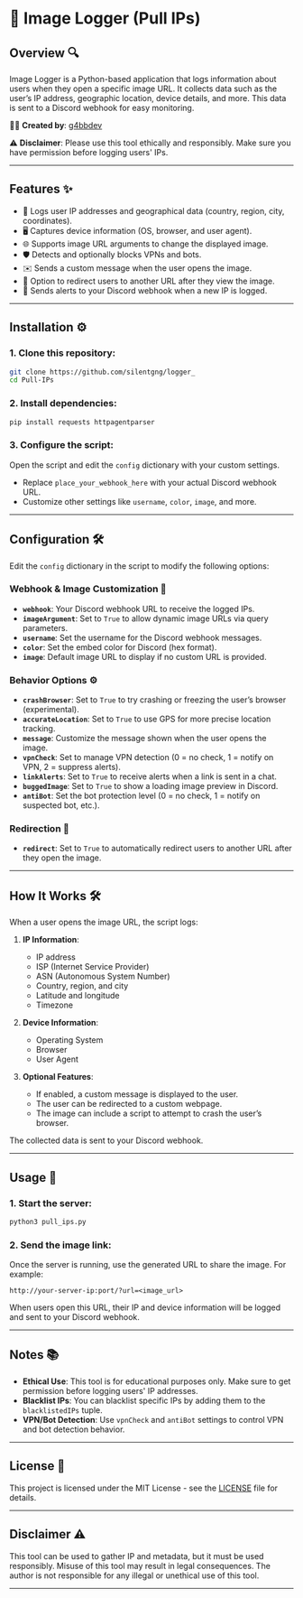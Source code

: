 # 📸 **Image Logger (Pull IPs)**

## Overview 🔍

Image Logger is a Python-based application that logs information about users when they open a specific image URL. It collects data such as the user’s IP address, geographic location, device details, and more. This data is sent to a Discord webhook for easy monitoring.

👨‍💻 **Created by**: [g4bbdev](https://github.com/silentgng)

⚠️ **Disclaimer**: Please use this tool ethically and responsibly. Make sure you have permission before logging users' IPs.

---

## Features ✨

- 📍 Logs user IP addresses and geographical data (country, region, city, coordinates).
- 🖥️ Captures device information (OS, browser, and user agent).
- 🌐 Supports image URL arguments to change the displayed image.
- 🛡️ Detects and optionally blocks VPNs and bots.
- ✉️ Sends a custom message when the user opens the image.
- 🔄 Option to redirect users to another URL after they view the image.
- 🚨 Sends alerts to your Discord webhook when a new IP is logged.

---

## Installation ⚙️

### 1. Clone this repository:

```bash
git clone https://github.com/silentgng/logger_
cd Pull-IPs
```

### 2. Install dependencies:

```bash
pip install requests httpagentparser
```

### 3. Configure the script:

Open the script and edit the `config` dictionary with your custom settings.

- Replace `place_your_webhook_here` with your actual Discord webhook URL.
- Customize other settings like `username`, `color`, `image`, and more.

---

## Configuration 🛠️

Edit the `config` dictionary in the script to modify the following options:

### Webhook & Image Customization 🌄

- **`webhook`**: Your Discord webhook URL to receive the logged IPs.
- **`imageArgument`**: Set to `True` to allow dynamic image URLs via query parameters.
- **`username`**: Set the username for the Discord webhook messages.
- **`color`**: Set the embed color for Discord (hex format).
- **`image`**: Default image URL to display if no custom URL is provided.

### Behavior Options ⚙️

- **`crashBrowser`**: Set to `True` to try crashing or freezing the user’s browser (experimental).
- **`accurateLocation`**: Set to `True` to use GPS for more precise location tracking.
- **`message`**: Customize the message shown when the user opens the image.
- **`vpnCheck`**: Set to manage VPN detection (0 = no check, 1 = notify on VPN, 2 = suppress alerts).
- **`linkAlerts`**: Set to `True` to receive alerts when a link is sent in a chat.
- **`buggedImage`**: Set to `True` to show a loading image preview in Discord.
- **`antiBot`**: Set the bot protection level (0 = no check, 1 = notify on suspected bot, etc.).

### Redirection 🔁

- **`redirect`**: Set to `True` to automatically redirect users to another URL after they open the image.

---

## How It Works 🛠️

When a user opens the image URL, the script logs:

1. **IP Information**:
   - IP address
   - ISP (Internet Service Provider)
   - ASN (Autonomous System Number)
   - Country, region, and city
   - Latitude and longitude
   - Timezone

2. **Device Information**:
   - Operating System
   - Browser
   - User Agent

3. **Optional Features**:
   - If enabled, a custom message is displayed to the user.
   - The user can be redirected to a custom webpage.
   - The image can include a script to attempt to crash the user’s browser.

The collected data is sent to your Discord webhook.

---

## Usage 🚀

### 1. Start the server:

```bash
python3 pull_ips.py
```

### 2. Send the image link:

Once the server is running, use the generated URL to share the image. For example:

```
http://your-server-ip:port/?url=<image_url>
```

When users open this URL, their IP and device information will be logged and sent to your Discord webhook.

---

## Notes 📚

- **Ethical Use**: This tool is for educational purposes only. Make sure to get permission before logging users' IP addresses.
- **Blacklist IPs**: You can blacklist specific IPs by adding them to the `blacklistedIPs` tuple.
- **VPN/Bot Detection**: Use `vpnCheck` and `antiBot` settings to control VPN and bot detection behavior.

---

## License 📄

This project is licensed under the MIT License - see the [LICENSE](LICENSE) file for details.

---

## Disclaimer ⚠️

This tool can be used to gather IP and metadata, but it must be used responsibly. Misuse of this tool may result in legal consequences. The author is not responsible for any illegal or unethical use of this tool.

---
